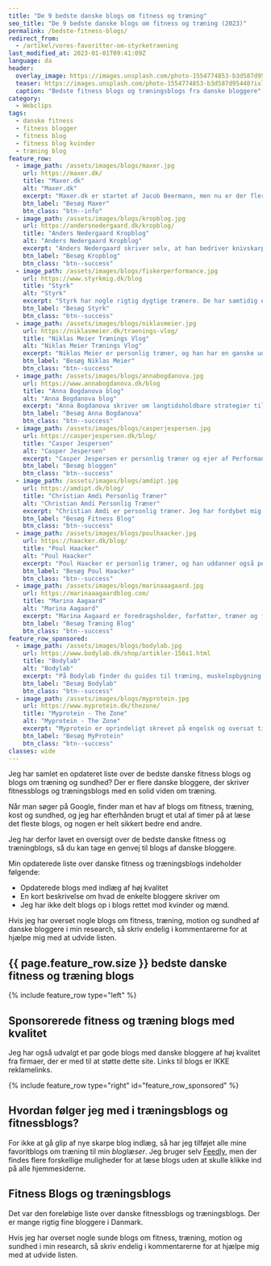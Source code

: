 ```yaml
---
title: "De 9 bedste danske blogs om fitness og træning"
seo_title: "De 9 bedste danske blogs om fitness og træning (2023)"
permalink: /bedste-fitness-blogs/
redirect_from:
  - /artikel/vores-favoritter-om-styrketraening
last_modified_at: 2023-01-01T09:41:09Z
language: da
header:
  overlay_image: https://images.unsplash.com/photo-1554774853-b3d587d95440?ixlib=rb-1.2.1&auto=format&fit=crop&h=630&w=1200&q=10
  teaser: https://images.unsplash.com/photo-1554774853-b3d587d95440?ixlib=rb-1.2.1&auto=format&fit=crop&h=300&w=400&q=10
  caption: "Bedste fitness blogs og træningsblogs fra danske bloggere"
category:
  - Webclips
tags:
  - danske fitness
  - fitness blogger
  - fitness blog
  - fitness blog kvinder
  - træning blog
feature_row:
  - image_path: /assets/images/blogs/maxer.jpg
    url: https://maxer.dk/
    title: "Maxer.dk"
    alt: "Maxer.dk"
    excerpt: "Maxer.dk er startet af Jacob Beermann, men nu er der flere der skriver på sitet. Du finder artikler, videoer og podcasts af virkelig høj kvalitet om styrketræning, ernæring, smerter og sundhed på dansk. Alt på sitet er gratis, og det er i mine øjne det bedste danske site om styrketræning."
    btn_label: "Besøg Maxer"
    btn_class: "btn--info"
  - image_path: /assets/images/blogs/kropblog.jpg
    url: https://andersnedergaard.dk/kropblog/
    title: "Anders Nedergaard Kropblog"
    alt: "Anders Nedergaard Kropblog"
    excerpt: "Anders Nedergaard skriver selv, at han bedriver knivskarp formidling om ernæring, sundhed og træning med afsæt i sine erfaringer som træner, forsker og passioneret nørd. Han er bl.a. kendt fra Fitness M/K podcasten, men har også en virkelig fin blog med udførlige artikler."
    btn_label: "Besøg Kropblog"
    btn_class: "btn--success"
  - image_path: /assets/images/blogs/fiskerperformance.jpg
    url: https://www.styrkmig.dk/blog
    title: "Styrk"
    alt: "Styrk"
    excerpt: "Styrk har nogle rigtig dygtige trænere. De har samtidig en blog med masser af god information, selvom der kun er et enkelt indlæg fra 2020. Heldigvis er de tidligere blogindlæg stadig af høj kvalitet, hvor de fleste af os kan blive klogere."
    btn_label: "Besøg Styrk"
    btn_class: "btn--success"
  - image_path: /assets/images/blogs/niklasmeier.jpg
    url: https://niklasmeier.dk/traenings-vlog/
    title: "Niklas Meier Trænings Vlog"
    alt: "Niklas Meier Trænings Vlog"
    excerpt: "Niklas Meier er personlig træner, og han har en ganske udemærket Vlog, hvor han humoristisk med en kop kaffe i hånden forklarer, hvordan træning kan hænge sammen. Desværre bliver bloggen ikke opdateret så ofte længere."
    btn_label: "Besøg Niklas Meier"
    btn_class: "btn--success"
  - image_path: /assets/images/blogs/annabogdanova.jpg
    url: https://www.annabogdanova.dk/blog
    title: "Anna Bogdanova blog"
    alt: "Anna Bogdanova blog"
    excerpt: "Anna Bogdanova skriver om langtidsholdbare strategier til styrket fysik, helbred og selvbillede - og hun skriver særligt til kvinder. Hun har en interessant tilgang som er meget forskellig fra mange andre personlige trænere. Anna Bogdanova arbejder med skræddersyede mikro-interventioner og passende doseringer, hvor der er fokus på balance og forebyggelse af stress og smerter. Har skrevet Skyhøj Forbrænding, Veldrejet og Smertefri, og hun advokerer for at en times kvalitetstræning om ugen kan gøre dig stressfri, smertefri, veldrejet og sundere."
    btn_label: "Besøg Anna Bogdanova"
    btn_class: "btn--success"
  - image_path: /assets/images/blogs/casperjespersen.jpg
    url: https://casperjespersen.dk/blog/
    title: "Casper Jespersen"
    alt: "Casper Jespersen"
    excerpt: "Casper Jespersen er personlig træner og ejer af PerformanceGym i Århus. Han er meget seriøs, og hans blog er en blanding af cases og mere generelle indlæg."
    btn_label: "Besøg bloggen"
    btn_class: "btn--success"
  - image_path: /assets/images/blogs/amdipt.jpg
    url: https://amdipt.dk/blog/
    title: "Christian Amdi Personlig Træner"
    alt: "Christian Amdi Personlig Træner"
    excerpt: "Christian Amdi er personlig træner. Jeg har fordybet mig i flere af indlæggene på Christian Amdis side. Alle blogindlæggene er meget dybdegående, og der er masser af referencer på de enkelte påstande i artiklerne. Samtidig er der masser af underholdende små kommentarer undervejs på Amdis træningsblog."
    btn_label: "Besøg Fitness Blog"
    btn_class: "btn--success"
  - image_path: /assets/images/blogs/poulhaacker.jpg
    url: https://haacker.dk/blog/
    title: "Poul Haacker"
    alt: "Poul Haacker"
    excerpt: "Poul Haacker er personlig træner, og han uddanner også personlige træninge hos Fitness Institute. Han er uddannet fysioterapeut og har fordybet sig i træning. Det skinner igennem de grundige blogindlæg, som både bliver præsenteret med en video og tekst."
    btn_label: "Besøg Poul Haacker"
    btn_class: "btn--success"
  - image_path: /assets/images/blogs/marinaaagaard.jpg
    url: https://marinaaagaardblog.com/
    title: "Marina Aagaard"
    alt: "Marina Aagaard"
    excerpt: "Marina Aagaard er foredragsholder, forfatter, træner og fitness blogger. Marina deler ud af sine erfaringer med idræt og sundhed, hvordan man holder gejsten oppe og du vil også kunne finde ideer til træningsprogrammer. Bloggen har virkelig mange blogindlæg delt på forskellige træningsemner."
    btn_label: "Besøg Træning Blog"
    btn_class: "btn--success"
feature_row_sponsored:
  - image_path: /assets/images/blogs/bodylab.jpg
    url: https://www.bodylab.dk/shop/artikler-156s1.html
    title: "Bodylab"
    alt: "Bodylab"
    excerpt: "På Bodylab finder du guides til træning, muskelopbygning og kosttilskud. Deres guides er grundige og kommer vidt omkring emnet. Bodylab vil naturligvis gerne sælge deres produkter, men overordnet set så har deres artikler høj kvalitet skrevet af bl.a. [Brian Henneberg](https://www.bodylab.dk/shop/brian-henneberg-1640c1.html), [Nikolaj Bach](https://www.bodylab.dk/shop/nikolaj-bach-nielsen-1642c1.html) og [Thomas Jagd](https://www.bodylab.dk/shop/thomas-jagd-1647c1.html)."
    btn_label: "Besøg Bodylab"
    btn_class: "btn--success"
  - image_path: /assets/images/blogs/myprotein.jpg
    url: https://www.myprotein.dk/thezone/
    title: "Myprotein - The Zone"
    alt: "Myprotein - The Zone"
    excerpt: "Myprotein er oprindeligt skrevet på engelsk og oversat til dansk, hvilket man godt kan se i nogle af sætningerne. Igen vil de gerne sælge nogle af deres produkter, men bloggen har en stor bredde."
    btn_label: "Besøg MyProtein"
    btn_class: "btn--success"
classes: wide
---
```


Jeg har samlet en opdateret liste over de bedste danske fitness blogs og blogs om træning og sundhed? Der er flere danske bloggere, der skriver fitnessblogs og træningsblogs med en solid viden om træning.

Når man søger på Google, finder man et hav af blogs om fitness, træning, kost og sundhed, og jeg har efterhånden brugt et utal af timer på at læse det fleste blogs, og nogen er helt sikkert bedre end andre.

Jeg har derfor lavet en oversigt over de bedste danske fitness og træningblogs, så du kan tage en genvej til blogs af danske bloggere.

Min opdaterede liste over danske fitness og træningsblogs indeholder følgende:

- Opdaterede blogs med indlæg af høj kvalitet
- En kort beskrivelse om hvad de enkelte bloggere skriver om
- Jeg har ikke delt blogs op i blogs rettet mod kvinder og mænd.

Hvis jeg har overset nogle blogs om fitness, træning, motion og sundhed af danske bloggere i min research, så skriv endelig i kommentarerne for at hjælpe mig med at udvide listen.

## {{ page.feature_row.size }} bedste danske fitness og træning blogs

{% include feature_row type="left" %}

## Sponsorerede fitness og træning blogs med kvalitet

Jeg har også udvalgt et par gode blogs med danske bloggere af høj kvalitet fra firmaer, der er med til at støtte dette site. Links til blogs er IKKE reklamelinks.

{% include feature_row type="right" id="feature_row_sponsored" %}

## Hvordan følger jeg med i træningsblogs og fitnessblogs?

For ikke at gå glip af nye skarpe blog indlæg, så har jeg tilføjet alle mine favoritblogs om træning til min _bloglæser_. Jeg bruger selv [Feedly](https://www.feedly.com), men der findes flere forskellige muligheder for at læse blogs uden at skulle klikke ind på alle hjemmesiderne.

## Fitness Blogs og træningsblogs

Det var den foreløbige liste over danske fitnessblogs og træningsblogs. Der er mange rigtig fine bloggere i Danmark.

Hvis jeg har overset nogle sunde blogs om fitness, træning, motion og sundhed i min research, så skriv endelig i kommentarerne for at hjælpe mig med at udvide listen.
